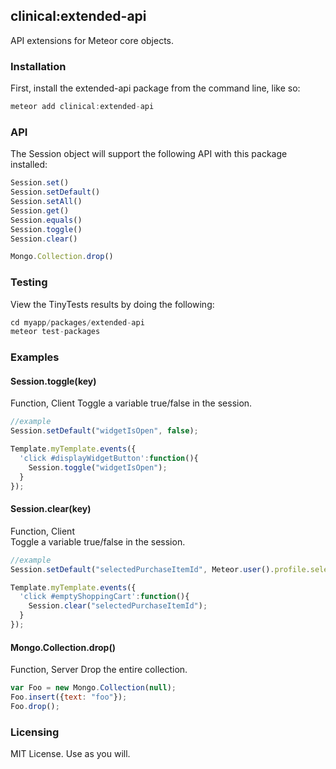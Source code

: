 ## clinical:extended-api

API extensions for Meteor core objects.


### Installation

First, install the extended-api package from the command line, like so:

````js
meteor add clinical:extended-api
````

### API

The Session object will support the following API with this package installed:  

````js
Session.set()
Session.setDefault()
Session.setAll()
Session.get()
Session.equals()
Session.toggle()
Session.clear()
````

````js
Mongo.Collection.drop()
````


### Testing  

View the TinyTests results by doing the following:  
````js
cd myapp/packages/extended-api
meteor test-packages
````


### Examples  

#### Session.toggle(key)  
Function, Client
Toggle a variable true/false in the session.

````js
//example
Session.setDefault("widgetIsOpen", false);

Template.myTemplate.events({
  'click #displayWidgetButton':function(){
    Session.toggle("widgetIsOpen");
  }
});
````

#### Session.clear(key)  
Function, Client  
Toggle a variable true/false in the session.

````js
//example
Session.setDefault("selectedPurchaseItemId", Meteor.user().profile.selectedItemId);

Template.myTemplate.events({
  'click #emptyShoppingCart':function(){
    Session.clear("selectedPurchaseItemId");
  }
});
````

#### Mongo.Collection.drop()  
Function, Server
Drop the entire collection.  
````js
var Foo = new Mongo.Collection(null);
Foo.insert({text: "foo"});
Foo.drop();
````

### Licensing

MIT License.  Use as you will.
